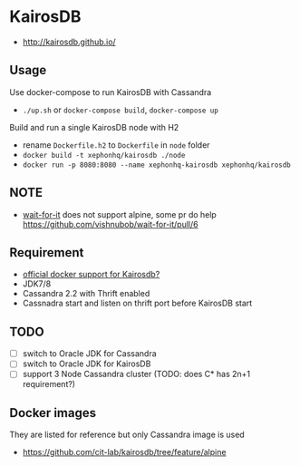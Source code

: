 # KairosDB

- http://kairosdb.github.io/

## Usage

Use docker-compose to run KairosDB with Cassandra

- `./up.sh` or `docker-compose build`, `docker-compose up`

Build and run a single KairosDB node with H2

- rename `Dockerfile.h2` to `Dockerfile` in `node` folder
- `docker build -t xephonhq/kairosdb ./node`
- `docker run -p 8080:8080 --name xephonhq-kairosdb xephonhq/kairosdb`

## NOTE

- [wait-for-it](https://github.com/vishnubob/wait-for-it) does not support alpine, some pr do help https://github.com/vishnubob/wait-for-it/pull/6

## Requirement

- [official docker support for Kairosdb?](https://github.com/kairosdb/kairosdb/issues/288)
- JDK7/8
- Cassandra 2.2 with Thrift enabled
- Cassnadra start and listen on thrift port before KairosDB start

## TODO

- [ ] switch to Oracle JDK for Cassandra
- [ ] switch to Oracle JDK for KairosDB
- [ ] support 3 Node Cassandra cluster (TODO: does C* has 2n+1 requirement?)

## Docker images

They are listed for reference but only Cassandra image is used

- https://github.com/cit-lab/kairosdb/tree/feature/alpine
